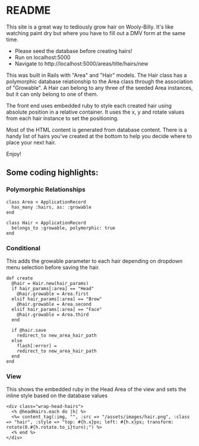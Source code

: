 # README

This site is a great way to tediously grow hair on Wooly-Billy. It's like watching paint dry but where you have to fill out a DMV form at the same time.

* Please seed the database before creating hairs!
* Run on localhost:5000
* Navigate to http://localhost:5000/areas/title/hairs/new

This was built in Rails with "Area" and "Hair" models. The Hair class has a polymorphic database relationship to the Area class through the association of "Growable". A Hair can belong to any three of the seeded Area instances, but it can only belong to one of them.

The front end uses embedded ruby to style each created hair using absolute position in a relative container. It uses the x, y and rotate values from each hair instance to set the positioning.

Most of the HTML content is generated from database content. There is a handy list of hairs you've created at the bottom to help you decide where to place your next hair.

Enjoy!

## Some coding highlights:

### Polymorphic Relationships
```
class Area < ApplicationRecord
  has_many :hairs, as: :growable
end
```
```
class Hair < ApplicationRecord
  belongs_to :growable, polymorphic: true
end
```
### Conditional
This adds the growable parameter to each hair depending on dropdown menu selection before saving the hair.
```
def create
  @hair = Hair.new(hair_params)
  if hair_params[:area] == "Head"
    @hair.growable = Area.first
  elsif hair_params[:area] == "Brow"
    @hair.growable = Area.second
  elsif hair_params[:area] == "Face"
    @hair.growable = Area.third
  end

  if @hair.save
    redirect_to new_area_hair_path
  else
    flash[:error] =
    redirect_to new_area_hair_path
  end
end
```

### View
This shows the embedded ruby in the Head Area of the view and sets the inline style based on the database values
```
<div class="wrap-head-hairs">
  <% @headHairs.each do |h| %>
  <%= content_tag(:img, "", :src => "/assets/images/hair.png", :class => "hair", :style => "top: #{h.x}px; left: #{h.x}px; transform: rotate(0.#{h.rotate.to_i}turn);") %>
  <% end %>
</div>
```
